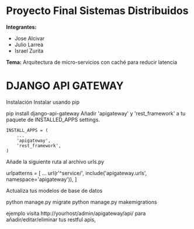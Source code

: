 # Proyecto Final Sistemas Distribuidos

**Integrantes:**  
  * Jose Alcivar 
  * Julio Larrea 
  * Israel Zurita
             
**Tema:**   Arquitectura de micro-servicios con caché para reducir latencia


# DJANGO API GATEWAY
Instalación
Instalar usando pip

pip install django-api-gateway
Añadir 'apigateway' y 'rest_framework' a tu paquete de INSTALLED_APPS settings.

    INSTALL_APPS = (
        ...
        'apigateway',
        'rest_framework',
    )

Añade la siguiente ruta al archivo urls.py

urlpatterns = [
    ...
    url(r'^service/', include('apigateway.urls', namespace='apigateway')),
]

Actualiza tus modelos de base de datos

python manage.py migrate
python manage.py makemigrations

ejemplo
visita http://yourhost/admin/apigateway/api/ para añadir/editar/eliminar tus restful apis,

